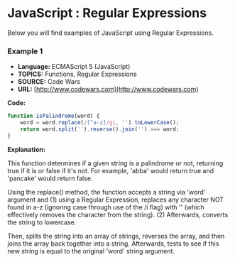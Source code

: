 # JavaScript : Regular Expressions
Below you will find examples of JavaScript using Regular Expressions.

### Example 1
* **Language:** ECMAScript 5 (JavaScript)
* **TOPICS:** Functions, Regular Expressions
* **SOURCE:** Code Wars
* **URL:** [http://www.codewars.com](http://www.codewars.com)

**Code:**
```javascript
function isPalindrome(word) {
    word = word.replace(/[^a-z]/gi, '').toLowerCase();
    return word.split('').reverse().join('') === word;
}
```
**Explanation:**

This function determines if a given string is a palindrome or not, returning true if it is or false if it's not. For example, 'abba' would return true and 'pancake' would return false. 

Using the replace() method, the function accepts a string via 'word' argument and (1) using a Regular Expression, replaces any character NOT found in a-z (ignoring case through use of the /i flag) with '' (which effectively removes the character from the string). (2) Afterwards, converts the string to lowercase.

Then, splits the string into an array of strings, reverses the array, and then joins the array back together into a string. Afterwards, tests to see if this new string is equal to the original 'word' string argument.